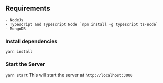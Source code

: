 
## Requirements
    - NodeJs
    - Typescript and Typescript Node `npm install -g typescript ts-node`
    - MongoDB


### Install dependencies
`yarn install`

### Start the Server
`yarn start`
This will start the server at `http://localhost:3000`

